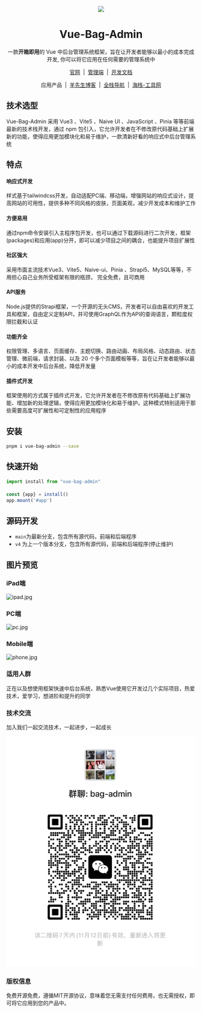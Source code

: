 <p align="center">
<img src="https://vite.itnavs.com/assets/logo-min-3e85bab5.png" height="160" />
</p>

<h1 align="center">Vue-Bag-Admin</h1>

<p align="center">一款<b>开箱即用</b>的 Vue 中后台管理系统框架，旨在让开发者能够以最小的成本完成开发,
你可以将它应用在任何需要的管理系统中
</p>

<p align="center">
    <a href="https://vite.itnavs.com/" target="_blank">官网</a>
    <span>&nbsp;|&nbsp;</span>
    <a href="https://vite.itnavs.com/admin/" target="_blank">管理端</a>
    <span>&nbsp;|&nbsp;</span>
    <a href="https://vite.itnavs.com/doc/" target="_blank">开发文档</a>
<p>

<p align="center">
    <span>应用产品</span>
    <span>&nbsp;|&nbsp;</span>
    <a href="https://www.vipbic.com/" target="_blank">羊先生博客</a>
    <span>&nbsp;|&nbsp;</span>
    <a href="https://www.itnavs.com/" target="_blank">全栈导航</a>
    <span>&nbsp;|&nbsp;</span>
    <a href="https://www.haiwb.com/" target="_blank">海栈-工具网</a>
<p>

## 技术选型

Vue-Bag-Admin 采用 Vue3 、Vite5 、Naive UI 、JavaScript 、Pinia 等等前端最新的技术栈开发，通过 npm 包引入，它允许开发者在不修改原代码基础上扩展新的功能，使得应用更加模块化和易于维护，一款清新好看的响应式中后台管理系统

## 特点

#### 响应式开发

样式基于tailwindcss开发，自动适配PC端、移动端，增强网站的响应式设计，提高网站的可用性，提供多种不同风格的皮肤，页面美观，减少开发成本和维护工作

#### 方便易用

通过npm命令安装引入主程序包开发，也可以通过下载源码进行二次开发，框架(packages)和应用(app)分开，即可以减少项目之间的耦合，也能提升项目扩展性

#### 社区强大

采用市面主流技术Vue3、Vite5、Naive-ui、Pinia 、Strapi5、MySQL等等，不用担心自己业务所受框架有限的瓶颈， 完全免费，且可商用

#### API服务

Node.js提供的Strapi框架，一个开源的无头CMS，开发者可以自由喜欢的开发工具和框架，自由定义定制API，并可使用GraphQL作为API的查询语言，颗粒度权限拦截和认证

#### 功能齐全

权限管理、多语言、页面缓存、主题切换、路由动画、布局风格、动态路由、状态管理、微前端，请求封装、以及 20 个多个页面模板等等，旨在让开发者能够以最小的成本开发中后台系统，降低开发量
#### 插件式开发

框架使用的方式属于插件式开发，它允许开发者在不修改原有代码基础上扩展功能、增加新的处理逻辑，使得应用更加模块化和易于维护。这种模式特别适用于那些需要高度可扩展性和可定制性的应用程序

## 安装

```bash
pnpm i vue-bag-admin --save
```

## 快速开始

```javascript
import install from "vue-bag-admin"

const {app} = install()
app.mount('#app')
```

## 源码开发

- `main`为最新分支，包含所有源代码，前端和后端程序
- `v4` 为上一个版本分支，包含所有源代码，前端和后端程序(停止维护)

## 图片预览

### iPad端

![ipad.jpg](https://s2.loli.net/2024/11/05/OFeXHQLdmwnKp3y.jpg)

### PC端

![pc.jpg](https://s2.loli.net/2024/11/05/1RhviTFnY23SgJt.jpg)

### Mobile端

![phone.jpg](https://s2.loli.net/2024/11/05/cZPCHn2ey84kV5N.jpg)

### 适用人群

正在以及想使用框架快速中后台系统，熟悉Vue使用它开发过几个实际项目，热爱技术，爱学习，想进阶和提升的同学

### 技术交流

加入我们一起交流技术，一起进步，一起成长

![技术交流](./weixin.jpg)

### 版权信息

免费开源免费，遵循MIT开源协议，意味着您无需支付任何费用，也无需授权，即可将它应用到您的产品中。


















